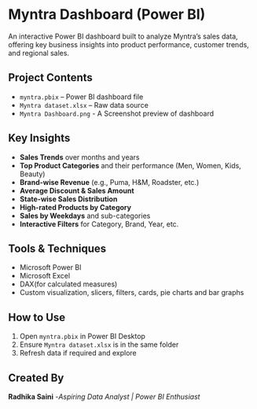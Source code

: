 # Myntra Dashboard (Power BI)

An interactive Power BI dashboard built to analyze Myntra’s sales data, offering key business insights into product performance, customer trends, and regional sales.

## Project Contents

* `myntra.pbix` – Power BI dashboard file
* `Myntra dataset.xlsx` – Raw data source
* `Myntra Dashboard.png` - A Screenshot preview of dashboard

## Key Insights

- **Sales Trends** over months and years
- **Top Product Categories** and their performance (Men, Women, Kids, Beauty)
- **Brand-wise Revenue** (e.g., Puma, H&M, Roadster, etc.)
- **Average Discount & Sales Amount**
- **State-wise Sales Distribution**
- **High-rated Products by Category**
- **Sales by Weekdays** and sub-categories
- **Interactive Filters** for Category, Brand, Year, etc.

## Tools & Techniques

* Microsoft Power BI
* Microsoft Excel
* DAX(for calculated measures)
* Custom visualization, slicers, filters, cards, pie charts and bar graphs

## How to Use

1. Open `myntra.pbix` in Power BI Desktop
2. Ensure `Myntra dataset.xlsx` is in the same folder
3. Refresh data if required and explore

## Created By

**Radhika Saini**
-*Aspiring Data Analyst | Power BI Enthusiast*
